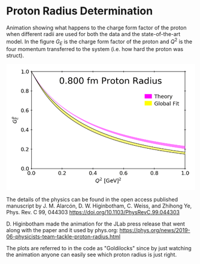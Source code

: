 # Proton Radius Determination

Animation showing what happens to the charge form factor of the proton when different radii are used for both the data and the state-of-the-art model.   In the figure $G_E$ is the charge form factor of the proton and $Q^2$ is the four momentum transferred to the system (i.e. how hard the proton was struct).    

![](Goldilocks.gif)

The details of the physics can be found in the open access published manuscript by J. M. Alarcón, D. W. Higinbotham, C. Weiss, and Zhihong Ye, Phys. Rev. C 99, 044303 https://doi.org/10.1103/PhysRevC.99.044303

D. Higinbotham made the animation for the JLab press release that went along with the paper and it used by phys.org: https://phys.org/news/2019-06-physicists-team-tackle-proton-radius.html

The plots are referred to in the code as "Goldilocks" since by just watching the animation anyone can easily see which proton radius is just right. 

